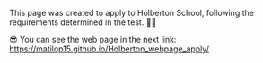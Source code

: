 This page was created to apply to Holberton School, following the requirements determined in the test. 👨‍💻

😎 You can see the web page in the next link:
https://matilop15.github.io/Holberton_webpage_apply/

<link rel="icon" href="https://img.icons8.com/color/32/000000/globe--v1.png">
